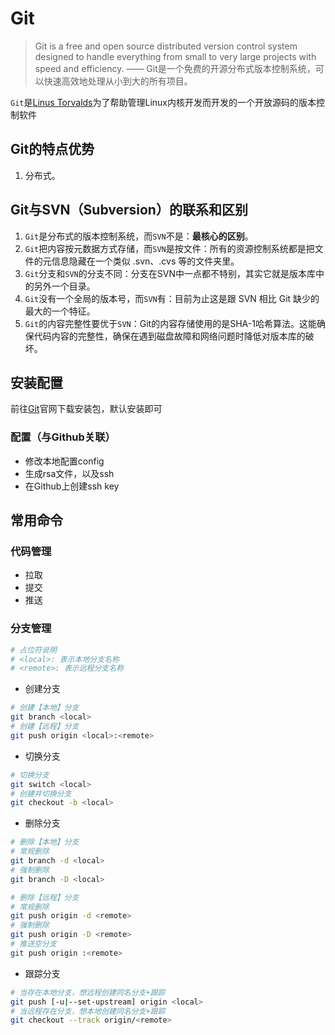# Git

> Git is a free and open source distributed version control system designed to handle everything from small to very large projects with speed and efficiency. —— Git是一个免费的开源分布式版本控制系统，可以快速高效地处理从小到大的所有项目。

`Git`是[Linus Torvalds](https://baike.baidu.com/item/林纳斯·本纳第克特·托瓦兹/1034429)为了帮助管理Linux内核开发而开发的一个开放源码的版本控制软件

## Git的特点优势

1. 分布式。

## Git与SVN（Subversion）的联系和区别

1. `Git`是分布式的版本控制系统，而`SVN`不是：**最核心的区别**。
2. `Git`把内容按元数据方式存储，而`SVN`是按文件：所有的资源控制系统都是把文件的元信息隐藏在一个类似 .svn、.cvs 等的文件夹里。
3. `Git`分支和`SVN`的分支不同：分支在SVN中一点都不特别，其实它就是版本库中的另外一个目录。
4. `Git`没有一个全局的版本号，而`SVN`有：目前为止这是跟 SVN 相比 Git 缺少的最大的一个特征。
5. `Git`的内容完整性要优于`SVN`：Git的内容存储使用的是SHA-1哈希算法。这能确保代码内容的完整性，确保在遇到磁盘故障和网络问题时降低对版本库的破坏。

## 安装配置

前往[Git](https://git-scm.com/)官网下载安装包，默认安装即可

### 配置（与Github关联）

- 修改本地配置config
- 生成rsa文件，以及ssh
- 在Github上创建ssh key

## 常用命令

### 代码管理

- 拉取
- 提交
- 推送

### 分支管理

```sh
# 占位符说明
# <local>: 表示本地分支名称
# <remote>: 表示远程分支名称
```

- 创建分支

```sh
# 创建【本地】分支
git branch <local>
# 创建【远程】分支
git push origin <local>:<remote>
```

- 切换分支

```sh
# 切换分支
git switch <local>
# 创建并切换分支
git checkout -b <local>
```

- 删除分支

```sh
# 删除【本地】分支
# 常规删除
git branch -d <local>
# 强制删除
git branch -D <local>

# 删除【远程】分支
# 常规删除
git push origin -d <remote>
# 强制删除
git push origin -D <remote>
# 推送空分支
git push origin :<remote>

```

- 跟踪分支

```sh
# 当存在本地分支，想远程创建同名分支+跟踪
git push [-u|--set-upstream] origin <local>
# 当远程存在分支，想本地创建同名分支+跟踪
git checkout --track origin/<remote>
```
